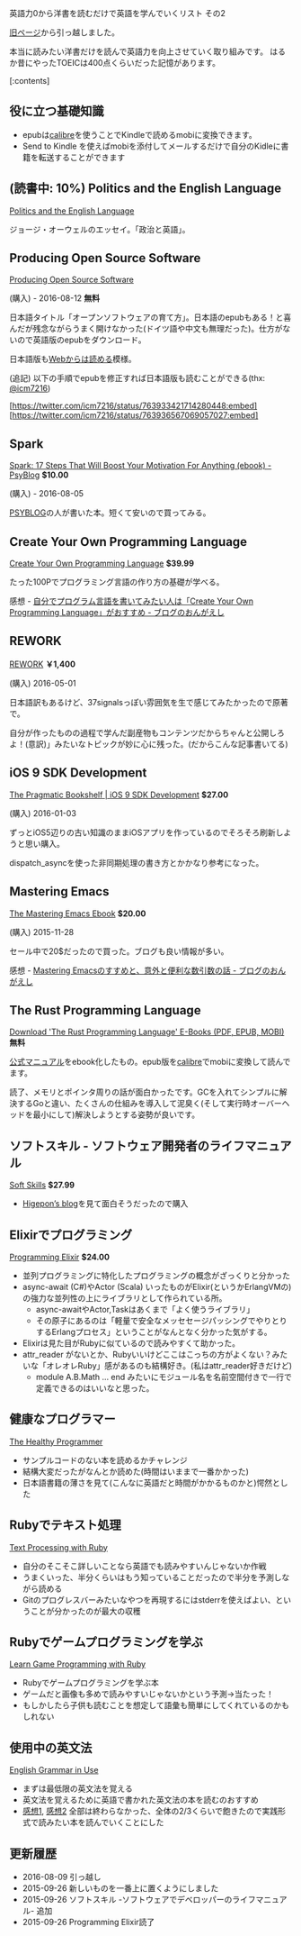 英語力0から洋書を読むだけで英語を学んでいくリスト その2
<!-- 10328749687178200732 -->
[旧ページ](http://qiita.com/ongaeshi/items/5167f020f1879968a3e6)から引っ越しました。

本当に読みたい洋書だけを読んで英語力を向上させていく取り組みです。
はるか昔にやったTOEICは400点くらいだった記憶があります。

[:contents]

## 役に立つ基礎知識
- epubは[calibre](http://ongaeshi.hatenablog.com/entry/2013/03/12/151447)を使うことでKindleで読めるmobiに変換できます。
- Send to Kindle を使えばmobiを添付してメールするだけで自分のKidleに書籍を転送することができます

## (読書中: 10%) Politics and the English Language
[Politics and the English Language](https://www.amazon.co.jp/dp/B00AZQTM5I)

ジョージ・オーウェルのエッセイ。「政治と英語」。

## Producing Open Source Software
[Producing Open Source Software](http://producingoss.com/)

(購入) - 2016-08-12 **無料**

日本語タイトル「オープンソフトウェアの育て方」。日本語のepubもある！と喜んだが残念ながらうまく開けなかった(ドイツ語や中文も無理だった)。仕方がないので英語版のepubをダウンロード。

日本語版も[Webからは読める](http://producingoss.com/ja/index.html)模様。

(追記) 以下の手順でepubを修正すれば日本語版も読むことができる(thx: [@icm7216](https://twitter.com/icm7216))

[https://twitter.com/icm7216/status/763933421714280448:embed]
[https://twitter.com/icm7216/status/763936567069057027:embed]

## Spark
[Spark: 17 Steps That Will Boost Your Motivation For Anything (ebook) - PsyBlog](http://www.spring.org.uk/spark-how-to-get-motivated) **$10.00**

(購入) - 2016-08-05

[PSYBLOG](http://store.toyokeizai.net/books/9784492045510/)の人が書いた本。短くて安いので買ってみる。

## Create Your Own Programming Language
[Create Your Own Programming Language](http://createyourproglang.com/) **$39.99**

たった100Pでプログラミング言語の作り方の基礎が学べる。

感想 - [自分でプログラム言語を書いてみたい人は「Create Your Own Programming Language」がおすすめ - ブログのおんがえし](http://ongaeshi.hatenablog.com/entry/create-your-own-programming-language)

## REWORK
[REWORK](https://books.wikihub.io/wiki/REWORK) **￥1,400**

(購入) 2016-05-01

日本語訳もあるけど、37signalsっぽい雰囲気を生で感じてみたかったので原著で。

自分が作ったものの過程で学んだ副産物もコンテンツだからちゃんと公開しろよ！(意訳)」みたいなトピックが妙に心に残った。(だからこんな記事書いてる)

## iOS 9 SDK Development
[The Pragmatic Bookshelf | iOS 9 SDK Development](https://pragprog.com/book/adios3/ios-9-sdk-development) **$27.00**

(購入) 2016-01-03

ずっとiOS5辺りの古い知識のままiOSアプリを作っているのでそろそろ刷新しようと思い購入。

dispatch_asyncを使った非同期処理の書き方とかかなり参考になった。

## Mastering Emacs
[The Mastering Emacs Ebook](https://www.masteringemacs.org/order) **$20.00**

(購入) 2015-11-28

セール中で20$だったので買った。ブログも良い情報が多い。

感想 - [Mastering Emacsのすすめと、意外と便利な数引数の話 - ブログのおんがえし](http://ongaeshi.hatenablog.com/entry/mastering-emacs-and-number-argument)

## The Rust Programming Language
[Download 'The Rust Programming Language' E-Books (PDF, EPUB, MOBI)](https://killercup.github.io/trpl-ebook/) **無料**

[公式マニュアル](http://doc.rust-lang.org/nightly/book/)をebook化したもの。epub版を[calibre](http://ongaeshi.hatenablog.com/entry/2013/03/12/151447)でmobiに変換して読んでます。

読了、メモリとポインタ周りの話が面白かったです。GCを入れてシンプルに解決するGoと違い、たくさんの仕組みを導入して泥臭く(そして実行時オーバーヘッドを最小にして)解決しようとする姿勢が良いです。

## ソフトスキル - ソフトウェア開発者のライフマニュアル
[Soft Skills](https://www.manning.com/books/soft-skills) **$27.99**

- [Higepon’s blog](http://d.hatena.ne.jp/higepon/20150921/1442843666)を見て面白そうだったので購入

## Elixirでプログラミング
[Programming Elixir](https://pragprog.com/book/elixir/programming-elixir) **$24.00**

- 並列プログラミングに特化したプログラミングの概念がざっくりと分かった
- async-await (C#)やActor (Scala) いったものがElixir(というかErlangVMの)の強力な並列性の上にライブラリとして作られている所。
  - async-awaitやActor,Taskはあくまで「よく使うライブラリ」
  - その原子にあるのは「軽量で安全なメッセセージパッシングでやりとりするErlangプロセス」ということがなんとなく分かった気がする。
- Elixirは見た目がRubyに似ているので読みやすくて助かった。
- attr_reader がないとか、Rubyいいけどここはこっちの方がよくない？みたいな「オレオレRuby」感があるのも結構好き。(私はattr_reader好きだけど)
  - module A.B.Math … end みたいにモジュール名を名前空間付きで一行で定義できるのはいいなと思った。

## 健康なプログラマー
[The Healthy Programmer](https://pragprog.com/book/jkthp/the-healthy-programmer)

- サンプルコードのない本を読めるかチャレンジ
- 結構大変だったがなんとか読めた(時間はいままで一番かかった)
- 日本語書籍の薄さを見て(こんなに英語だと時間がかかるものかと)愕然とした

## Rubyでテキスト処理
[Text Processing with Ruby](https://pragprog.com/book/rmtpruby/text-processing-with-ruby)

- 自分のそこそこ詳しいことなら英語でも読みやすいんじゃないか作戦
- うまくいった、半分くらいはもう知っていることだったので半分を予測しながら読める
- Gitのプログレスバーみたいなやつを再現するにはstderrを使えばよい、ということが分かったのが最大の収穫

## Rubyでゲームプログラミングを学ぶ
[Learn Game Programming with Ruby](https://pragprog.com/book/msgpkids/learn-game-programming-with-ruby)

- Rubyでゲームプログラミングを学ぶ本
- ゲームだと画像も多めで読みやすいじゃないかという予測→当たった！
- もしかしたら子供も読むことを想定して語彙も簡単にしてくれているのかもしれない

## 使用中の英文法
[English Grammar in Use](http://www.amazon.co.jp/English-Grammar-Use-Answers-CD-ROM/dp/052118939X)

- まずは最低限の英文法を覚える
- 英文法を覚えるために英語で書かれた英文法の本を読むのおすすめ
- [感想1](http://ongaeshi.hatenablog.com/entry/homework-of-winter-break), [感想2](http://ongaeshi.hatenablog.com/entry/english-grammer-in-use-1) 全部は終わらなかった、全体の2/3くらいで飽きたので実践形式で読みたい本を読んでいくことにした

## 更新履歴
- 2016-08-09 引っ越し
- 2015-09-26 新しいものを一番上に置くようにしました
- 2015-09-26 ソフトスキル -ソフトウェアでデベロッパーのライフマニュアル- 追加
- 2015-09-26 Programming Elixir読了
